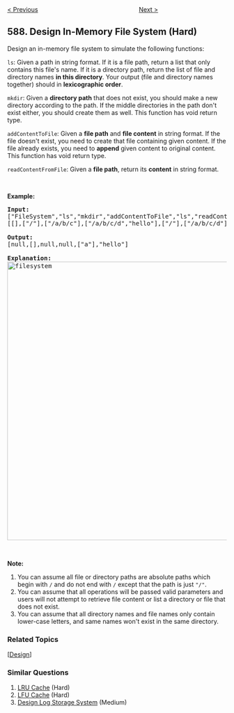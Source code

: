 <!--|This file generated by command(leetcode description); DO NOT EDIT.    |-->
<!--+----------------------------------------------------------------------+-->
<!--|@author    Openset <openset.wang@gmail.com>                           |-->
<!--|@link      https://github.com/openset                                 |-->
<!--|@home      https://github.com/openset/leetcode                        |-->
<!--+----------------------------------------------------------------------+-->

[< Previous](https://github.com/openset/leetcode/tree/master/problems/erect-the-fence "Erect the Fence")
　　　　　　　　　　　　　　　　
[Next >](https://github.com/openset/leetcode/tree/master/problems/n-ary-tree-preorder-traversal "N-ary Tree Preorder Traversal")

## 588. Design In-Memory File System (Hard)

<p>Design an in-memory file system to simulate the following functions:</p>

<p><code>ls</code>: Given a path in string format. If it is a file path, return a list that only contains this file&#39;s name. If it is a directory path, return the list of file and directory names <b>in this directory</b>. Your output (file and directory names together) should in <b>lexicographic order</b>.</p>

<p><code>mkdir</code>: Given a <b>directory path</b> that does not exist, you should make a new directory according to the path. If the middle directories in the path don&#39;t exist either, you should create them as well. This function has void return type.</p>

<p><code>addContentToFile</code>: Given a <b>file path</b> and <b>file content</b> in string format. If the file doesn&#39;t exist, you need to create that file containing given content. If the file already exists, you need to <b>append</b> given content to original content. This function has void return type.</p>

<p><code>readContentFromFile</code>: Given a <b>file path</b>, return its <b>content</b> in string format.</p>

<p>&nbsp;</p>

<p><b>Example:</b></p>

<pre><b>Input:</b> 
[&quot;FileSystem&quot;,&quot;ls&quot;,&quot;mkdir&quot;,&quot;addContentToFile&quot;,&quot;ls&quot;,&quot;readContentFromFile&quot;]
[[],[&quot;/&quot;],[&quot;/a/b/c&quot;],[&quot;/a/b/c/d&quot;,&quot;hello&quot;],[&quot;/&quot;],[&quot;/a/b/c/d&quot;]]

<b>Output:</b>
[null,[],null,null,[&quot;a&quot;],&quot;hello&quot;]

<b>Explanation:</b>
<img alt="filesystem" src="https://assets.leetcode.com/uploads/2018/10/12/filesystem.png" style="width: 640px;" />
</pre>

<p>&nbsp;</p>

<p><strong>Note:</strong></p>

<ol>
	<li>You can assume all file or directory paths are absolute paths which begin with <code>/</code> and do not end with <code>/</code> except that the path is just <code>&quot;/&quot;</code>.</li>
	<li>You can assume that all operations will be passed valid parameters and users will not attempt to retrieve file content or list a directory or file that does not exist.</li>
	<li>You can assume that all directory names and file names only contain lower-case letters, and same names won&#39;t exist in the same directory.</li>
</ol>

### Related Topics
  [[Design](https://github.com/openset/leetcode/tree/master/tag/design/README.md)]

### Similar Questions
  1. [LRU Cache](https://github.com/openset/leetcode/tree/master/problems/lru-cache) (Hard)
  1. [LFU Cache](https://github.com/openset/leetcode/tree/master/problems/lfu-cache) (Hard)
  1. [Design Log Storage System](https://github.com/openset/leetcode/tree/master/problems/design-log-storage-system) (Medium)
